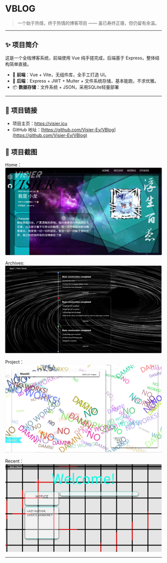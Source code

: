 # VBLOG

> 一个始于热情，终于热情的博客项目 —— 虽已寿终正寝，但仍留有余温。

---

## ✨ 项目简介

这是一个全栈博客系统，前端使用 Vue 纯手搓完成，后端基于 Express，整体结构简单直接。

- 🌱 **前端**：Vue + Vite，无组件库，全手工打造 UI。
- 🔧 **后端**：Express + JWT + Multer + 文件系统存储，基本能跑，不求优雅。
- 📦 **数据存储**：文件系统 + JSON，采用SQLite轻量部署

---

## 🔗 项目链接

- 项目主页：https://visier.icu
- GitHub 地址：[https://github.com/Visier-Ey/VBlog](https://github.com/Visier-Ey/VBlog)

## 📸 项目截图

Home：
![Home：](./img/home.png)

Archives:
![Archives](./img/archives.png)

Project：
![Project](./img/project.png)

Recent：
![Recent](./img/recent.png)

---


